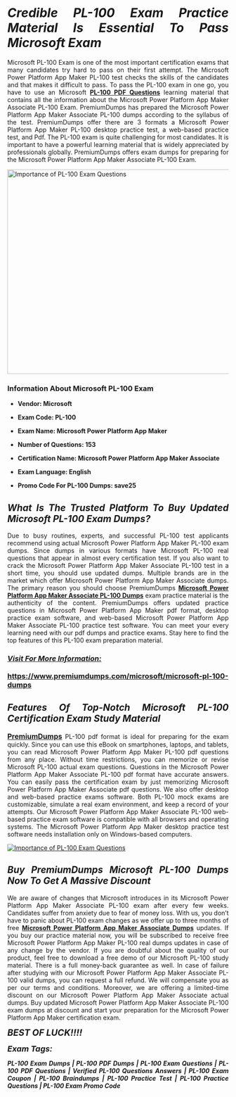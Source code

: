 <h1 style="text-align: justify;"><strong><em>Credible PL-100 Exam Practice Material Is Essential To Pass Microsoft Exam</em></strong></h1>

<p style="text-align: justify;">Microsoft PL-100 Exam is one of the most important certification exams that many candidates try hard to pass on their first attempt. The Microsoft Power Platform App Maker PL-100 test checks the skills of the candidates and that makes it difficult to pass. To pass the PL-100 exam in one go, you have to use an Microsoft <strong><a href="https://www.premiumdumps.com/microsoft/microsoft-pl-100-dumps">PL-100 PDF Questions</a></strong> learning material that contains all the information about the Microsoft Power Platform App Maker Associate PL-100 Exam. PremiumDumps has prepared the Microsoft Power Platform App Maker Associate PL-100 dumps according to the syllabus of the test. PremiumDumps offer there are 3 formats a Microsoft Power Platform App Maker PL-100 desktop practice test, a web-based practice test, and Pdf. The PL-100 exam is quite challenging for most candidates. It is important to have a powerful learning material that is widely appreciated by professionals globally. PremiumDumps offers exam dumps for preparing for the Microsoft Power Platform App Maker Associate PL-100 Exam.</p>

<p style="text-align: justify;"><a href="https://www.premiumdumps.com/microsoft/microsoft-pl-100-dumps"><img alt="Importance of PL-100 Exam Questions" src="https://i.imgur.com/VJaqCPg.jpg" style="width: 700px; height: 465px;" /></a></p>

<h3 style="text-align: justify;"><strong>Information About Microsoft PL-100 Exam</strong></h3>

<ul>
	<li>
	<p style="text-align: justify;"><b>Vendor: Microsoft</b></p>
	</li>
	<li>
	<p style="text-align: justify;"><b>Exam Code: PL-100</b></p>
	</li>
	<li>
	<p style="text-align: justify;"><b>Exam Name: Microsoft Power Platform App Maker</b></p>
	</li>
	<li>
	<p style="text-align: justify;"><b>Number of Questions: 153</b></p>
	</li>
	<li>
	<p style="text-align: justify;"><b>Certification Name: Microsoft Power Platform App Maker Associate</b></p>
	</li>
	<li>
	<p style="text-align: justify;"><b>Exam Language: English</b></p>
	</li>
	<li>
	<p style="text-align: justify;"><b>Promo Code For PL-100 Dumps: save25</b></p>
	</li>
</ul>

<h2 style="text-align: justify;"><strong><em>What Is The Trusted Platform To Buy Updated Microsoft PL-100 Exam Dumps?</em></strong></h2>

<p style="text-align: justify;">Due to busy routines, experts, and successful PL-100 test applicants recommend using actual Microsoft Power Platform App Maker PL-100 exam dumps. Since dumps in various formats have Microsoft PL-100 real questions that appear in almost every certification test. If you also want to crack the Microsoft Power Platform App Maker Associate PL-100 test in a short time, you should use updated dumps. Multiple brands are in the market which offer Microsoft Power Platform App Maker Associate dumps. The primary reason you should choose PremiumDumps <a href="https://www.premiumdumps.com/microsoft/microsoft-pl-100-dumps"><strong>Microsoft Power Platform App Maker Associate PL-100 Dumps</strong></a> exam practice material is the authenticity of the content. PremiumDumps offers updated practice questions in Microsoft Power Platform App Maker pdf format, desktop practice exam software, and web-based Microsoft Power Platform App Maker Associate PL-100 practice test software. You can meet your every learning need with our pdf dumps and practice exams. Stay here to find the top features of this PL-100 exam preparation material.</p>

<h3 style="text-align: justify;"><strong><u><i>Visit For More Information:</i></u><br />
<br />
<a href="https://www.premiumdumps.com/microsoft/microsoft-pl-100-dumps">https://www.premiumdumps.com/microsoft/microsoft-pl-100-dumps</a></strong></h3>

<h2 style="text-align: justify;"><strong><em>Features Of Top-Notch Microsoft PL-100 Certification Exam Study Material</em></strong></h2>

<p style="text-align: justify;"><span style="font-size:16px;"><strong><a href="https://www.premiumdumps.com/">PremiumDumps</a></strong></span> PL-100 pdf format is ideal for preparing for the exam quickly. Since you can use this eBook on smartphones, laptops, and tablets, you can read Microsoft Power Platform App Maker PL-100 pdf questions from any place. Without time restrictions, you can memorize or revise Microsoft PL-100 actual exam questions. Questions in the Microsoft Power Platform App Maker Associate PL-100 pdf format have accurate answers. You can easily pass the certification exam by just memorizing Microsoft Power Platform App Maker Associate pdf questions. We also offer desktop and web-based practice exams software. Both PL-100 mock exams are customizable, simulate a real exam environment, and keep a record of your attempts. Our Microsoft Power Platform App Maker Associate PL-100 web-based practice exam software is compatible with all browsers and operating systems. The Microsoft Power Platform App Maker desktop practice test software needs installation only on Windows-based computers.</p>

<p style="text-align: justify;"><a href="https://www.premiumdumps.com/microsoft/microsoft-pl-100-dumps"><img alt="Importance of PL-100 Exam Questions" src="https://i.imgur.com/2KPb8yb.jpg" /></a></p>

<h2 style="text-align: justify;"><strong><em>Buy PremiumDumps Microsoft PL-100 Dumps Now To Get A Massive Discount</em></strong></h2>

<p style="text-align: justify;">We are aware of changes that Microsoft introduces in its Microsoft Power Platform App Maker Associate PL-100 exam after every few weeks. Candidates suffer from anxiety due to fear of money loss. With us, you don’t have to panic about PL-100 exam changes as we offer up to three months of free <strong><a href="https://www.premiumdumps.com/microsoft/microsoft-power-platform-app-maker-associate-dumps">Microsoft Power Platform App Maker Associate Dumps</a></strong> updates. If you buy our practice material now, you will be subscribed to receive free Microsoft Power Platform App Maker PL-100 real dumps updates in case of any change by the vendor. If you are doubtful about the quality of our product, feel free to download a free demo of our Microsoft PL-100 study material. There is a full money-back guarantee as well. In case of failure after studying with our Microsoft Power Platform App Maker Associate PL-100 valid dumps, you can request a full refund. We will compensate you as per our terms and conditions. Moreover, we are offering a limited-time discount on our Microsoft Power Platform App Maker Associate actual dumps. Buy updated Microsoft Power Platform App Maker Associate PL-100 exam dumps at discount and start your preparation for the Microsoft Power Platform App Maker certification exam.</p>

<p style="text-align: justify;"><em><span style="font-size:20px;"><strong>BEST OF LUCK!!!!</strong></span></em></p>

<p style="text-align: justify;"><span style="font-size:18px;"><strong><em>Exam Tags:</em></strong></span><span style="font-size:20px;"><strong><em> </em></strong></span></p>

<p style="text-align: justify;"><span style="font-size:14px;"><strong><em>PL-100 Exam Dumps | PL-100 PDF Dumps | PL-100 Exam Questions | PL-100 PDF Questions | Verified PL-100 Questions Answers | PL-100 Exam Coupon | PL-100 Braindumps | PL-100 Practice Test | PL-100 Practice Questions | PL-100 Exam Promo Code</em></strong></span></p>
